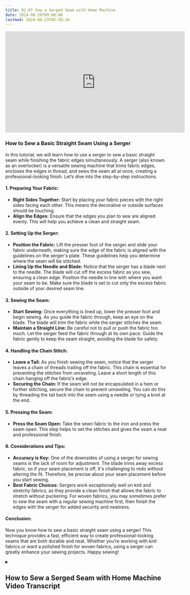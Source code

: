 ```yaml
---
title: 01.07 Sew a Serged Seam with Home Machine
date: 2024-08-26T09:00:00
lastmod: 2024-08-23T05:58:16
---
```


<div class="iframe-16-9-container">
<iframe class="youTubeIframe" width="560" height="315" src="https://www.youtube.com/embed/i-fqSmVhRjI" title="YouTube video player" frameborder="0" allow="accelerometer; autoplay; clipboard-write; encrypted-media; gyroscope; picture-in-picture; web-share" allowfullscreen></iframe>
</div>

### How to Sew a Basic Straight Seam Using a Serger

In this tutorial, we will learn how to use a serger to sew a basic straight seam while finishing the fabric edges simultaneously. A serger (also known as an overlocker) is a versatile sewing machine that trims fabric edges, encloses the edges in thread, and sews the seam all at once, creating a professional-looking finish. Let’s dive into the step-by-step instructions.

#### **1. Preparing Your Fabric:**

- **Right Sides Together:** Start by placing your fabric pieces with the right sides facing each other. This means the decorative or outside surfaces should be touching.
- **Align the Edges:** Ensure that the edges you plan to sew are aligned evenly. This will help you achieve a clean and straight seam.

#### **2. Setting Up the Serger:**

- **Position the Fabric:** Lift the presser foot of the serger and slide your fabric underneath, making sure the edge of the fabric is aligned with the guidelines on the serger's plate. These guidelines help you determine where the seam will be stitched.
- **Lining Up the Needle and Blade:** Notice that the serger has a blade next to the needle. The blade will cut off the excess fabric as you sew, ensuring a clean edge. Position the needle in line with where you want your seam to be. Make sure the blade is set to cut only the excess fabric outside of your desired seam line.

#### **3. Sewing the Seam:**

- **Start Sewing:** Once everything is lined up, lower the presser foot and begin sewing. As you guide the fabric through, keep an eye on the blade. The blade will trim the fabric while the serger stitches the seam.
- **Maintain a Straight Line:** Be careful not to pull or push the fabric too much. Let the serger feed the fabric through at its own pace. Guide the fabric gently to keep the seam straight, avoiding the blade for safety.

#### **4. Handling the Chain Stitch:**

- **Leave a Tail:** As you finish sewing the seam, notice that the serger leaves a chain of threads trailing off the fabric. This chain is essential for preventing the stitches from unraveling. Leave a short length of this chain hanging off the fabric’s edge.
- **Securing the Chain:** If the seam will not be encapsulated in a hem or further stitching, secure the chain to prevent unraveling. You can do this by threading the tail back into the seam using a needle or tying a knot at the end.

#### **5. Pressing the Seam:**

- **Press the Seam Open:** Take the sewn fabric to the iron and press the seam open. This step helps to set the stitches and gives the seam a neat and professional finish.

#### **6. Considerations and Tips:**

- **Accuracy is Key:** One of the downsides of using a serger for sewing seams is the lack of room for adjustment. The blade trims away excess fabric, so if your seam placement is off, it's challenging to redo without altering the fit. Therefore, be precise about your seam placement before you start sewing.
- **Best Fabric Choices:** Sergers work exceptionally well on knit and stretchy fabrics, as they provide a clean finish that allows the fabric to stretch without puckering. For woven fabrics, you may sometimes prefer to sew the seam with a regular sewing machine first, then finish the edges with the serger for added security and neatness.

#### **Conclusion:**

Now you know how to sew a basic straight seam using a serger! This technique provides a fast, efficient way to create professional-looking seams that are both durable and neat. Whether you’re working with knit fabrics or want a polished finish for woven fabrics, using a serger can greatly enhance your sewing projects. Happy sewing!

<details><summary>

## How to Sew a Serged Seam with Home Machine Video Transcript

</summary>

In this sewing tutorial we're going to learn how to use a serger to sew a seam and have the edges finished at the exact same time. For this seam we're going to sew a basic straight seam with the right sides of the fabric together. Go ahead and put it under the presser foot and then notice that there is a blade that's going to cut off and we want to line the needle up to where we want our seam to be. Then we'll go ahead and start sewing. As we sew you'll notice that the blade cuts the fabric. We want to be careful that we don't touch this and that we are sewing straight.

Notice that this chain is sticking out. We want to leave some of the chain hanging off the actual fabric and some hanging off the serger that way the fabric and the stitching won't unravel. You can secure this if it's not going to be encapsulated in a hem or other stitching. Once we have this, we can go ahead and take it to the iron and press it open.

One downside of sewing a seam this way is that there's no room for redoing it if it doesn't fit, so you want to make sure you're very accurate and you know where your seam should be. This can work very well on knit and stretchy fabrics. Sometimes on woven fabrics it's better to stitch it first before sewing with the serger but this gives you a nice clean seam. And now you know how to sew a basic straight seam with a serger. Happy sewing!

</details>

